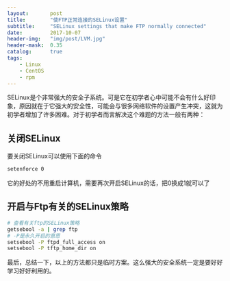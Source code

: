 ```yaml
---
layout:       post
title:        "使FTP正常连接的SELinux设置"
subtitle:     "SELinux settings that make FTP normally connected"
date:         2017-10-07
header-img:   "img/post/LVM.jpg"
header-mask:  0.35
catalog:      true
tags:
    - Linux 
    - CentOS
    - rpm
---
```


SELinux是个非常强大的安全子系统。可是它在初学者心中可能不会有什么好印象，原因就在于它强大的安全性，可能会与很多网络软件的设置产生冲突，这就为初学者增加了许多困难。对于初学者而言解决这个难题的方法一般有两种：
## 关闭SELinux
要关闭SELinux可以使用下面的命令
```sh
setenforce 0
```
它的好处的不用重启计算机，需要再次开启SELinux的话，把0换成1就可以了
## 开启与Ftp有关的SELinux策略
```sh
# 查看有关ftp的SELinux策略
getsebool -a | grep ftp
# -P是永久开启的意思
setsebool -P ftpd_full_access on 
setsebool -P tftp_home_dir on
```
最后，总结一下，以上的方法都只是临时方案。这么强大的安全系统一定是要好好学习好好利用的。